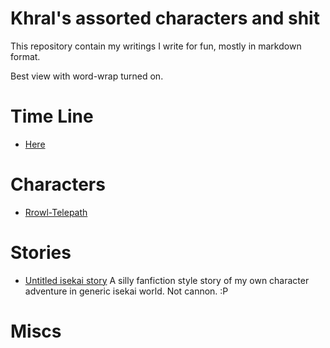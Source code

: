 Khral's assorted characters and shit
====================================

This repository contain my writings I write for fun, mostly in markdown format.

Best view with word-wrap turned on.

Time Line
=========

* [Here](../master/timeline.md)

Characters
==========

* [Rrowl-Telepath](../master/rrowl.md)

Stories
=======

* [Untitled isekai story](../master/silly_isekai_story_00.md)
A silly fanfiction style story of my own character adventure in generic isekai world. Not cannon. :P

Miscs
=====

